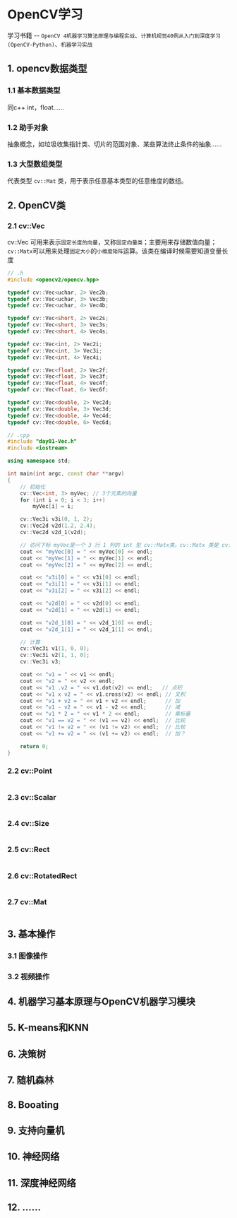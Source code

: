 # OpenCV学习

学习书籍 -- `OpenCV 4机器学习算法原理与编程实战`、`计算机视觉40例从入门到深度学习(OpenCV-Python)`、`机器学习实战`

## 1. opencv数据类型

### 1.1 基本数据类型

同c++ int，float……

### 1.2 助手对象

抽象概念，如垃圾收集指针类、切片的范围对象、某些算法终止条件的抽象……

### 1.3 大型数组类型

代表类型 `cv::Mat` 类，用于表示任意基本类型的任意维度的数组。

## 2. OpenCV类
### 2.1 cv::Vec

cv::Vec 可用来表示`固定长度的向量`，又称`固定向量类`；主要用来存储数值向量；`cv::Matx`可以用来处理`固定大小`的`小维度矩阵`运算。该类在编译时候需要知道变量长度

```c++
// .h
#include <opencv2/opencv.hpp>

typedef cv::Vec<uchar, 2> Vec2b;
typedef cv::Vec<uchar, 3> Vec3b;
typedef cv::Vec<uchar, 4> Vec4b;

typedef cv::Vec<short, 2> Vec2s;
typedef cv::Vec<short, 3> Vec3s;
typedef cv::Vec<short, 4> Vec4s;

typedef cv::Vec<int, 2> Vec2i;
typedef cv::Vec<int, 3> Vec3i;
typedef cv::Vec<int, 4> Vec4i;

typedef cv::Vec<float, 2> Vec2f;
typedef cv::Vec<float, 3> Vec3f;
typedef cv::Vec<float, 4> Vec4f;
typedef cv::Vec<float, 6> Vec6f;

typedef cv::Vec<double, 2> Vec2d;
typedef cv::Vec<double, 3> Vec3d;
typedef cv::Vec<double, 4> Vec4d;
typedef cv::Vec<double, 6> Vec6d;

// .cpp
#include "day01-Vec.h"
#include <iostream>

using namespace std;

int main(int argc, const char **argv)
{
    // 初始化
    cv::Vec<int, 3> myVec; // 3个元素的向量
    for (int i = 0; i < 3; i++)
        myVec[i] = i;

    cv::Vec3i v3i(0, 1, 2);
    cv::Vec2d v2d(1.2, 2.4);
    cv::Vec2d v2d_1(v2d);

    // 访问下标 myVec是一个 3 行 1 列的 int 型 cv::Matx类。cv::Matx 类是 cv::Vec 类的基类。
    cout << "myVec[0] = " << myVec[0] << endl;
    cout << "myVec[1] = " << myVec[1] << endl;
    cout << "myVec[2] = " << myVec[2] << endl;

    cout << "v3i[0] = " << v3i[0] << endl;
    cout << "v3i[1] = " << v3i[1] << endl;
    cout << "v3i[2] = " << v3i[2] << endl;

    cout << "v2d[0] = " << v2d[0] << endl;
    cout << "v2d[1] = " << v2d[1] << endl;

    cout << "v2d_1[0] = " << v2d_1[0] << endl;
    cout << "v2d_1[1] = " << v2d_1[1] << endl;

    // 计算
    cv::Vec3i v1(1, 0, 0);
    cv::Vec3i v2(1, 1, 0);
    cv::Vec3i v3;

    cout << "v1 = " << v1 << endl;
    cout << "v2 = " << v2 << endl;
    cout << "v1 .v2 = " << v1.dot(v2) << endl;   // 点积
    cout << "v1 x v2 = " << v1.cross(v2) << endl; // 叉积
    cout << "v1 + v2 = " << v1 + v2 << endl;      // 加
    cout << "v1 - v2 = " << v1 - v2 << endl;      // 减
    cout << "v1 * 2 = " << v1 * 2 << endl;        // 乘标量
    cout << "v1 == v2 = " << (v1 == v2) << endl;  // 比较
    cout << "v1 != v2 = " << (v1 != v2) << endl;  // 比较
    cout << "v1 += v2 = " << (v1 += v2) << endl;  // 加？

    return 0;
}

```



### 2.2 cv::Point

```c++
```



### 2.3 cv::Scalar

```c++
```



### 2.4 cv::Size

```c++
```



### 2.5 cv::Rect

```c++
```



### 2.6 cv::RotatedRect

```c++
```



### 2.7 cv::Mat

```c++
```



## 3. 基本操作

### 3.1 图像操作



### 3.2 视频操作



## 4. 机器学习基本原理与OpenCV机器学习模块



## 5. K-means和KNN



## 6. 决策树



## 7. 随机森林



## 8. Booating



## 9. 支持向量机



## 10. 神经网络



## 11. 深度神经网络



## 12. ……
